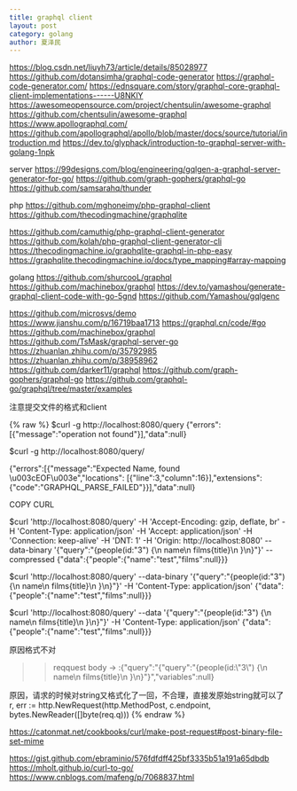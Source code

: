 ```yaml
---
title: graphql client
layout: post
category: golang
author: 夏泽民
---
```

https://blog.csdn.net/liuyh73/article/details/85028977
https://github.com/dotansimha/graphql-code-generator
https://graphql-code-generator.com/
https://ednsquare.com/story/graphql-core-graphql-client-implementations------U8NKlY
https://awesomeopensource.com/project/chentsulin/awesome-graphql
https://github.com/chentsulin/awesome-graphql
https://www.apollographql.com/
https://github.com/apollographql/apollo/blob/master/docs/source/tutorial/introduction.md
https://dev.to/glyphack/introduction-to-graphql-server-with-golang-1npk

server
https://99designs.com/blog/engineering/gqlgen-a-graphql-server-generator-for-go/
https://github.com/graph-gophers/graphql-go
https://github.com/samsarahq/thunder

php
https://github.com/mghoneimy/php-graphql-client
https://github.com/thecodingmachine/graphqlite

https://github.com/camuthig/php-graphql-client-generator
https://github.com/kolah/php-graphql-client-generator-cli
https://thecodingmachine.io/graphqlite-graphql-in-php-easy
https://graphqlite.thecodingmachine.io/docs/type_mapping#array-mapping

golang
https://github.com/shurcooL/graphql
https://github.com/machinebox/graphql
https://dev.to/yamashou/generate-graphql-client-code-with-go-5gnd
https://github.com/Yamashou/gqlgenc

<!-- more -->
https://github.com/microsvs/demo
https://www.jianshu.com/p/16719baa1713
https://graphql.cn/code/#go
https://github.com/machinebox/graphql
https://github.com/TsMask/graphql-server-go
https://zhuanlan.zhihu.com/p/35792985
https://zhuanlan.zhihu.com/p/38958962
https://github.com/darker11/graphql
https://github.com/graph-gophers/graphql-go
https://github.com/graphql-go/graphql/tree/master/examples


注意提交文件的格式和client

{% raw %}
$curl -g http://localhost:8080/query
{"errors":[{"message":"operation  not found"}],"data":null}

$curl -g http://localhost:8080/query/
<!DOCTYPE html>
<html>
<head>
	<meta charset=utf-8/>
	<meta name="viewport" content="user-scalable=no, initial-scale=1.0, minimum-s


$go run client.go
{people(id:"3") {
  name
  films{title}}

{"errors":[{"message":"Expected Name, found \u003cEOF\u003e","locations":
[{"line":3,"column":16}],"extensions":{"code":"GRAPHQL_PARSE_FAILED"}}],"data":null}


COPY CURL

$curl 'http://localhost:8080/query' -H 'Accept-Encoding: gzip, deflate, br' -H 'Content-Type: application/json'
 -H 'Accept: application/json' -H 'Connection: keep-alive' -H 'DNT: 1' -H 'Origin: http://localhost:8080'
  --data-binary '{"query":"{people(id:\"3\") {\n  name\n  films{title}\n }\n}"}' --compressed
{"data":{"people":{"name":"test","films":null}}}


$curl 'http://localhost:8080/query' --data-binary '{"query":"{people(id:\"3\") {\n  name\n  films{title}\n }\n}"}'
-H 'Content-Type: application/json'
{"data":{"people":{"name":"test","films":null}}}

$curl 'http://localhost:8080/query' --data '{"query":"{people(id:\"3\") {\n  name\n  films{title}\n }\n}"}'
-H 'Content-Type: application/json'
{"data":{"people":{"name":"test","films":null}}}

原因格式不对
>>reqquest body -> :{"query":"{\"query\":\"{people(id:\\\"3\\\") {\\n  name\\n  films{title}\\n }\\n}\"}","variables":null}

原因，请求的时候对string又格式化了一回，不合理，直接发原始string就可以了
r, err := http.NewRequest(http.MethodPost, c.endpoint, bytes.NewReader([]byte(req.q)))
{% endraw %}

https://catonmat.net/cookbooks/curl/make-post-request#post-binary-file-set-mime

https://gist.github.com/ebraminio/576fdfdff425bf3335b51a191a65dbdb
https://mholt.github.io/curl-to-go/
https://www.cnblogs.com/mafeng/p/7068837.html
